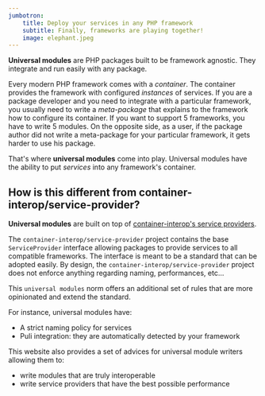 ```yaml
---
jumbotron:
    title: Deploy your services in any PHP framework
    subtitle: Finally, frameworks are playing together!
    image: elephant.jpeg
---
```



**Universal modules** are PHP packages built to be framework agnostic. They integrate and run easily with any package.
 
Every modern PHP framework comes with a *container*. The container provides the framework with configured *instances* of services.
If you are a package developer and you need to integrate with a particular framework, you usually need to write a *meta-package* that explains to the framework how to configure its container. If you want to support 5 frameworks, you have to write 5 modules. On the opposite side, as a user, if the package author did not write a meta-package for your particular framework, it gets harder to use his package.

That's where **universal modules** come into play. Universal modules have the ability to put *services* into any framework's container.

How is this different from container-interop/service-provider?
--------------------------------------------------------------

**Universal modules** are built on top of [container-interop's service providers](http://github.com/container-interop/service-provider).

The `container-interop/service-provider` project contains the base `ServiceProvider` interface allowing packages to provide services to all compatible frameworks. The interface is meant to be a standard that can be adopted easily. By design, the `container-interop/service-provider` project does not enforce anything regarding naming, performances, etc...

This `universal modules` norm offers an additional set of rules that are more opinionated and extend the standard.

For instance, universal modules have:

- A strict naming policy for services
- Puli integration: they are automatically detected by your framework

This website also provides a set of advices for universal module writers allowing them to:

- write modules that are truly interoperable
- write service providers that have the best possible performance









